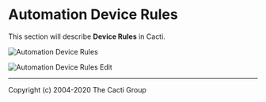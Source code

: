 # Automation Device Rules

This section will describe **Device Rules** in Cacti.

![Automation Device Rules](images/automation-device-templates.png)

![Automation Device Rules Edit](images/automation-device-templates-edit1.png)

---
Copyright (c) 2004-2020 The Cacti Group
<!--stackedit_data:
eyJoaXN0b3J5IjpbLTE4NjQxOTQ2NjhdfQ==
-->